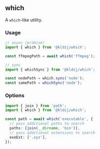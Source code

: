 ## which

A `which`-like utility.

### Usage

```typescript
// async (promise)
import { which } from '@kldzj/which';

const ffmpegPath = await which('ffmpeg');

// sync
import { whichSync } from '@kldzj/which';

const nodePath = which.sync('node');
const samePath = whichSync('node');
```

### Options

```typescript
import { join } from 'path';
import { which } from '@kldzj/which';

const path = await which('executable', {
  // pass additional paths to search
  paths: [join(__dirname, 'bin')],
  // pass additional extensions to search
  exeExt: ['.xyz'],
});
```

